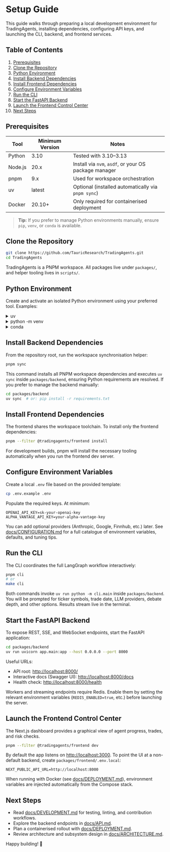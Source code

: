 # Setup Guide

This guide walks through preparing a local development environment for TradingAgents, installing dependencies, configuring API keys, and launching the CLI, backend, and frontend services.

## Table of Contents

1. [Prerequisites](#prerequisites)
2. [Clone the Repository](#clone-the-repository)
3. [Python Environment](#python-environment)
4. [Install Backend Dependencies](#install-backend-dependencies)
5. [Install Frontend Dependencies](#install-frontend-dependencies)
6. [Configure Environment Variables](#configure-environment-variables)
7. [Run the CLI](#run-the-cli)
8. [Start the FastAPI Backend](#start-the-fastapi-backend)
9. [Launch the Frontend Control Center](#launch-the-frontend-control-center)
10. [Next Steps](#next-steps)

## Prerequisites

| Tool | Minimum Version | Notes |
| --- | --- | --- |
| Python | 3.10 | Tested with 3.10–3.13 |
| Node.js | 20.x | Install via `nvm`, `asdf`, or your OS package manager |
| pnpm | 9.x | Used for workspace orchestration |
| uv | latest | Optional (installed automatically via `pnpm sync`) |
| Docker | 20.10+ | Only required for containerised deployment |

> **Tip:** If you prefer to manage Python environments manually, ensure `pip`, `venv`, or `conda` is available.

## Clone the Repository

```bash
git clone https://github.com/TauricResearch/TradingAgents.git
cd TradingAgents
```

TradingAgents is a PNPM workspace. All packages live under `packages/`, and helper tooling lives in `scripts/`.

## Python Environment

Create and activate an isolated Python environment using your preferred tool. Examples:

<details>
<summary>uv</summary>

```bash
uv venv .venv
source .venv/bin/activate
```

</details>

<details>
<summary>python -m venv</summary>

```bash
python -m venv .venv
source .venv/bin/activate  # Windows: .\.venv\Scripts\activate
```

</details>

<details>
<summary>conda</summary>

```bash
conda create -n tradingagents python=3.13
conda activate tradingagents
```

</details>

## Install Backend Dependencies

From the repository root, run the workspace synchronisation helper:

```bash
pnpm sync
```

This command installs all PNPM workspace dependencies and executes `uv sync` inside `packages/backend`, ensuring Python requirements are resolved. If you prefer to manage the backend manually:

```bash
cd packages/backend
uv sync  # or: pip install -r requirements.txt
```

## Install Frontend Dependencies

The frontend shares the workspace toolchain. To install only the frontend dependencies:

```bash
pnpm --filter @tradingagents/frontend install
```

For development builds, pnpm will install the necessary tooling automatically when you run the frontend dev server.

## Configure Environment Variables

Create a local `.env` file based on the provided template:

```bash
cp .env.example .env
```

Populate the required keys. At minimum:

```env
OPENAI_API_KEY=sk-your-openai-key
ALPHA_VANTAGE_API_KEY=your-alpha-vantage-key
```

You can add optional providers (Anthropic, Google, Finnhub, etc.) later. See [docs/CONFIGURATION.md](./CONFIGURATION.md) for a full catalogue of environment variables, defaults, and tuning tips.

## Run the CLI

The CLI coordinates the full LangGraph workflow interactively:

```bash
pnpm cli
# or
make cli
```

Both commands invoke `uv run python -m cli.main` inside `packages/backend`. You will be prompted for ticker symbols, trade date, LLM providers, debate depth, and other options. Results stream live in the terminal.

## Start the FastAPI Backend

To expose REST, SSE, and WebSocket endpoints, start the FastAPI application:

```bash
cd packages/backend
uv run uvicorn app.main:app --host 0.0.0.0 --port 8000
```

Useful URLs:

- API root: [http://localhost:8000/](http://localhost:8000/)
- Interactive docs (Swagger UI): [http://localhost:8000/docs](http://localhost:8000/docs)
- Health check: [http://localhost:8000/health](http://localhost:8000/health)

Workers and streaming endpoints require Redis. Enable them by setting the relevant environment variables (`REDIS_ENABLED=true`, etc.) before launching the server.

## Launch the Frontend Control Center

The Next.js dashboard provides a graphical view of agent progress, trades, and risk checks.

```bash
pnpm --filter @tradingagents/frontend dev
```

By default the app listens on [http://localhost:3000](http://localhost:3000). To point the UI at a non-default backend, create `packages/frontend/.env.local`:

```env
NEXT_PUBLIC_API_URL=http://localhost:8000
```

When running with Docker (see [docs/DEPLOYMENT.md](./DEPLOYMENT.md)), environment variables are injected automatically from the Compose stack.

## Next Steps

- Read [docs/DEVELOPMENT.md](./DEVELOPMENT.md) for testing, linting, and contribution workflows.
- Explore the backend endpoints in [docs/API.md](./API.md).
- Plan a containerised rollout with [docs/DEPLOYMENT.md](./DEPLOYMENT.md).
- Review architecture and subsystem design in [docs/ARCHITECTURE.md](./ARCHITECTURE.md).

Happy building! 🚀
